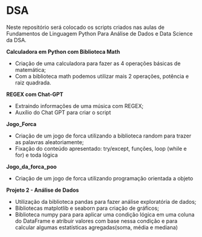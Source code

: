 # DSA
Neste repositório será colocado os scripts criados nas aulas de Fundamentos de Linguagem Python Para Análise de Dados e Data Science da DSA.

**Calculadora em Python com Biblioteca Math**
- Criação de uma calculadora para fazer as 4 operações básicas de matemática;
- Com a biblioteca math podemos utilizar mais 2 operações, potência e raiz quadrada.

**REGEX com Chat-GPT**
- Extraindo informações de uma música com REGEX;
- Auxílio do Chat GPT para criar o script

**Jogo_Forca**
- Criação de um jogo de forca utilizando a biblioteca random para trazer as palavras aleatoriamente;
- Fixação do conteúdo apresentado: try/except, funções, loop (while e for) e toda lógica

**Jogo_da_forca_poo**
- Criação de um jogo de forca utilizando programação orientada a objeto

**Projeto 2 - Análise de Dados**
- Utilização da biblioteca pandas para fazer análise exploratória de dados;
- Bibliotecas matplotlib e seaborn para criação de gráficos;
- Biblioteca numpy para para aplicar uma condição lógica em uma coluna do DataFrame e atribuir valores com base nessa condição e para calcular algumas estatísticas agregadas(soma, média e mediana)
